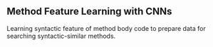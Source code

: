 Method Feature Learning with CNNs
----------------------------------

Learning syntactic feature of method body code to prepare data for searching syntactic-similar methods.